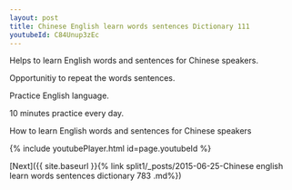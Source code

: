 ```yaml
---
layout: post
title: Chinese English learn words sentences Dictionary 111 
youtubeId: C84Unup3zEc
---
```

 
 
Helps to learn English words and sentences for Chinese speakers.

Opportunitiy to repeat the words sentences. 

Practice English language. 
 
10 minutes practice every day. 
 
How to learn English words and sentences for Chinese speakers 
 
{% include youtubePlayer.html id=page.youtubeId %}
 
 
[Next]({{ site.baseurl }}{% link  split1/_posts/2015-06-25-Chinese english learn words sentences dictionary 783 .md%})
 
